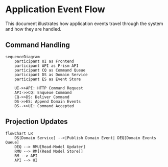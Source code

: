 # Application Event Flow

This document illustrates how application events travel through the system and how they are handled.

## Command Handling

```mermaid
sequenceDiagram
    participant UI as Frontend
    participant API as Prism API
    participant CQ as Command Queue
    participant DS as Domain Service
    participant ES as Event Store

    UI->>API: HTTP Command Request
    API->>CQ: Enqueue Command
    CQ->>DS: Deliver Command
    DS->>ES: Append Domain Events
    DS-->>UI: Command Accepted
```

## Projection Updates

```mermaid
flowchart LR
    DS[Domain Service] -->|Publish Domain Event| DEQ[Domain Events Queue]
    DEQ --> RMU[Read-Model Updater]
    RMU --> RM[(Read Model Store)]
    RM --> API
    API --> UI
```
